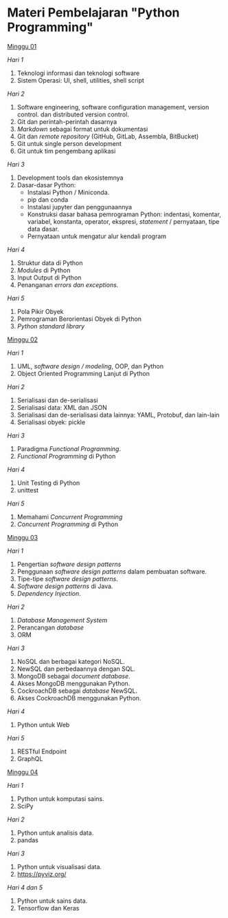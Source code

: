 # Materi Pembelajaran "Python Programming"

[Minggu 01](isi/01.md)

*Hari 1*

1. Teknologi informasi dan teknologi software
2. Sistem Operasi: UI, shell, utilities, shell script

*Hari 2*

1. Software engineering, software configuration management, version control. dan distributed version control.
2. Git dan perintah-perintah dasarnya
3. *Markdown* sebagai format untuk dokumentasi
4. Git dan *remote repository* (GitHub, GitLab, Assembla, BitBucket)
5. Git untuk single person development
6. Git untuk tim pengembang aplikasi

*Hari 3*

1. Development tools dan ekosistemnya
2. Dasar-dasar Python: 
    * Instalasi Python / Miniconda.
    * pip dan conda
    * Instalasi jupyter dan penggunaannya
    * Konstruksi dasar bahasa pemrograman Python: indentasi, komentar, variabel, konstanta, operator, ekspresi, *statement* / pernyataan, tipe data dasar. 
    * Pernyataan untuk mengatur alur kendali program

*Hari 4*

1. Struktur data di Python
2. *Modules* di Python
3. Input Output di Python
4. Penanganan *errors dan exceptions*.

*Hari 5*

1. Pola Pikir Obyek
2. Pemrograman Berorientasi Obyek di Python
3. *Python standard library*

[Minggu 02](isi/02.md)

*Hari 1*

1. UML, *software design / modeling*, OOP, dan Python
2. Object Oriented Programming Lanjut di Python


*Hari 2*

1. Serialisasi dan de-serialisasi
2. Serialisasi data: XML dan JSON
3. Serialisasi dan de-serialisasi data lainnya: YAML, Protobuf, dan lain-lain
4. Serialisasi obyek: pickle

*Hari 3*

1. Paradigma *Functional Programming*.
2. *Functional Programming* di Python

*Hari 4*

1. Unit Testing di Python
2. unittest

*Hari 5*

1. Memahami *Concurrent Programming*
2. *Concurrent Programming* di Python

[Minggu 03](isi/03.md)

*Hari 1*

1. Pengertian *software design patterns*
2. Penggunaan *software design patterns* dalam pembuatan software.
3. Tipe-tipe *software design patterns*.
4. *Software design patterns* di Java.
5. *Dependency Injection*.

*Hari 2*

1. *Database Management System*
2. Perancangan *database*
4. ORM

*Hari 3*

1. NoSQL dan berbagai kategori NoSQL.
2. NewSQL dan perbedaannya dengan SQL.
3. MongoDB sebagai *document database*.
4. Akses MongoDB menggunakan Python.
5. CockroachDB sebagai *database* NewSQL.
6. Akses CockroachDB menggunakan Python.

*Hari 4*

1. Python untuk Web

*Hari 5*

1. RESTful Endpoint
2. GraphQL

[Minggu 04](isi/04.md)

*Hari 1* 

1. Python untuk komputasi sains.
2. SciPy

*Hari 2*

1. Python untuk analisis data.
2. pandas

*Hari 3*

1. Python untuk visualisasi data.
2. https://pyviz.org/

*Hari 4 dan 5*

1. Python untuk sains data.
2. Tensorflow dan Keras

